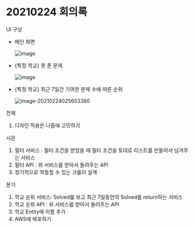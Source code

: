 # 20210224 회의록

UI 구상

- 메인 화면

  ![image](https://user-images.githubusercontent.com/52124204/108885143-c635bc80-764a-11eb-8d20-6980509b3715.png)

- {특정 학교} 못 푼 문제

  ![image](https://user-images.githubusercontent.com/52124204/108886022-d39f7680-764b-11eb-9edf-e7cc8c1be3c4.png)

- {특정 학교} 최근 7일간 기여한 문제 수에 따른 순위

  ![image-20210224025653380](C:\Users\Moonki\AppData\Roaming\Typora\typora-user-images\image-20210224025653380.png)

전체

1. 디자인 적용은 나중에 고민하기

시온

1. 필터 서비스 : 필터 조건을 받았을 때 필터 조건을 토대로 리스트를 만들어서 넘겨주는 서비스
2. 필터 API : 위 서비스를 받아서 돌려주는 API
3. 정기적으로 작동할 수 있는 크롤러 설계

문기

1. 학교 순위 서비스: Solved를 보고 최근 7일동안의 Solved를 return하는 서비스
2. 학교 순위 API : 위 서비스를 받아서 돌려주는 API
3. 학교 Entity에 이름 추가
4. AWS에 배포하기





